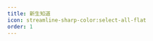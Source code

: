 ```yaml
---
title: 新生知道
icon: streamline-sharp-color:select-all-flat
order: 1
---
```


<div class="vp-card-container">
  <VPCard
    title="历年分数"
    desc="占位符"
    link=""
    background="linear-gradient(to right, #ffecd2 0%, #fcb69f 100%)"
  />
  <VPCard
    title="物品置备"
    desc="占位符"
    link=""
    background="linear-gradient(to right, #ffecd2 0%, #fcb69f 100%)"
  />
  <VPCard
    title="报道流程"
    desc="占位符"
    link=""
    background="linear-gradient(to right, #ffecd2 0%, #fcb69f 100%)"
  />
  <VPCard
    title="校友群组"
    desc="占位符"
    link=""
    background="linear-gradient(to right, #ffecd2 0%, #fcb69f 100%)"
  />
</div>